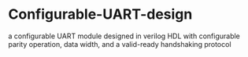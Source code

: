 # Configurable-UART-design
a configurable UART module designed in verilog HDL with configurable parity operation, data width, and a valid-ready handshaking protocol
